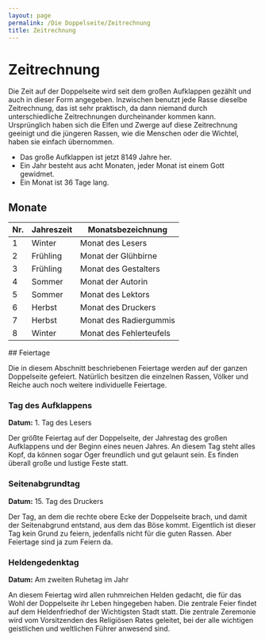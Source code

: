 ```yaml
---
layout: page
permalink: /Die Doppelseite/Zeitrechnung
title: Zeitrechnung
---
```


# Zeitrechnung

Die Zeit auf der Doppelseite wird seit dem großen Aufklappen gezählt und auch in dieser Form angegeben. Inzwischen benutzt jede Rasse dieselbe Zeitrechnung, das ist sehr praktisch, da dann niemand durch unterschiedliche Zeitrechnungen durcheinander kommen kann. Ursprünglich haben sich die Elfen und Zwerge auf diese Zeitrechnung geeinigt und die jüngeren Rassen, wie die Menschen oder die Wichtel, haben sie einfach übernommen. 

- Das große Aufklappen ist jetzt 8149 Jahre her.
- Ein Jahr besteht aus acht Monaten, jeder Monat ist einem Gott gewidmet.
- Ein Monat ist 36 Tage lang.

## Monate

<table>
<thead>
<tr><th>Nr.</th><th>Jahreszeit</th><th>Monatsbezeichnung</th></tr>
</thead>
<tbody>
<tr><td>1</td><td>Winter</td><td>Monat des Lesers</td></tr>
<tr><td>2</td><td>Frühling</td><td>Monat der Glühbirne</td></tr>
<tr><td>3</td><td>Frühling</td><td>Monat des Gestalters</td></tr>
<tr><td>4</td><td>Sommer</td><td>Monat der Autorin</td></tr>
<tr><td>5</td><td>Sommer</td><td>Monat des Lektors</td></tr>
<tr><td>6</td><td>Herbst</td><td>Monat des Druckers</td></tr>
<tr><td>7</td><td>Herbst</td><td>Monat des Radiergummis</td></tr>
<tr><td>8</td><td>Winter</td><td>Monat des Fehlerteufels</td></tr>
</tbody>
</table>
## Feiertage

Die in diesem Abschnitt beschriebenen Feiertage werden auf der ganzen Doppelseite gefeiert. Natürlich besitzen die einzelnen Rassen, Völker und Reiche auch noch weitere individuelle Feiertage.

### Tag des Aufklappens

**Datum:** 1. Tag des Lesers

Der größte Feiertag auf der Doppelseite, der Jahrestag des großen Aufklappens und der Beginn eines neuen Jahres. An diesem Tag steht alles Kopf, da können sogar Oger freundlich und gut gelaunt sein. Es finden überall große und lustige Feste statt.

### Seitenabgrundtag

**Datum:** 15. Tag des Druckers

Der Tag, an dem die rechte obere Ecke der Doppelseite brach, und damit der Seitenabgrund entstand, aus dem das Böse kommt. Eigentlich ist dieser Tag kein Grund zu feiern, jedenfalls nicht für die guten Rassen. Aber Feiertage sind ja zum Feiern da.

### Heldengedenktag

**Datum:** Am zweiten Ruhetag im Jahr

An diesem Feiertag wird allen ruhmreichen Helden gedacht, die für das Wohl der Doppelseite ihr Leben hingegeben haben. Die zentrale Feier findet auf dem Heldenfriedhof der Wichtigsten Stadt statt. Die zentrale Zeremonie wird vom Vorsitzenden des Religiösen Rates geleitet, bei der alle wichtigen geistlichen und weltlichen Führer anwesend sind.

